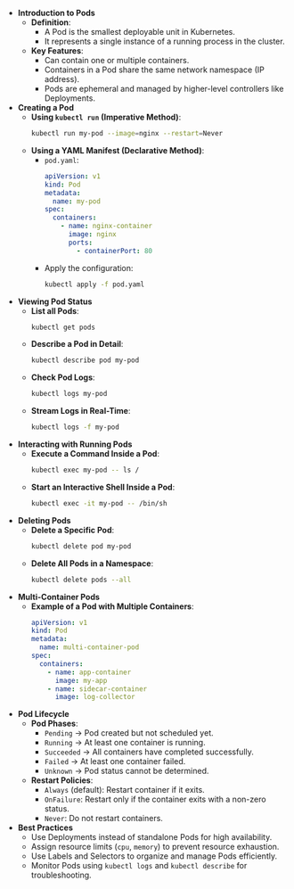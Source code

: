 - **Introduction to Pods**
	- **Definition**:
		- A Pod is the smallest deployable unit in Kubernetes.
		- It represents a single instance of a running process in the cluster.
	- **Key Features**:
		- Can contain one or multiple containers.
		- Containers in a Pod share the same network namespace (IP address).
		- Pods are ephemeral and managed by higher-level controllers like Deployments.
- **Creating a Pod**
	- **Using `kubectl run` (Imperative Method)**:
	  ```bash
	  kubectl run my-pod --image=nginx --restart=Never
	  ```
	- **Using a YAML Manifest (Declarative Method)**:
		- `pod.yaml`:
		  ```yaml
		  apiVersion: v1
		  kind: Pod
		  metadata:
		    name: my-pod
		  spec:
		    containers:
		      - name: nginx-container
		        image: nginx
		        ports:
		          - containerPort: 80
		  ```
		- Apply the configuration:
		  ```bash
		  kubectl apply -f pod.yaml
		  ```
- **Viewing Pod Status**
	- **List all Pods**:
	  ```bash
	  kubectl get pods
	  ```
	- **Describe a Pod in Detail**:
	  ```bash
	  kubectl describe pod my-pod
	  ```
	- **Check Pod Logs**:
	  ```bash
	  kubectl logs my-pod
	  ```
	- **Stream Logs in Real-Time**:
	  ```bash
	  kubectl logs -f my-pod
	  ```
- **Interacting with Running Pods**
	- **Execute a Command Inside a Pod**:
	  ```bash
	  kubectl exec my-pod -- ls /
	  ```
	- **Start an Interactive Shell Inside a Pod**:
	  ```bash
	  kubectl exec -it my-pod -- /bin/sh
	  ```
- **Deleting Pods**
	- **Delete a Specific Pod**:
	  ```bash
	  kubectl delete pod my-pod
	  ```
	- **Delete All Pods in a Namespace**:
	  ```bash
	  kubectl delete pods --all
	  ```
- **Multi-Container Pods**
	- **Example of a Pod with Multiple Containers**:
	  ```yaml
	  apiVersion: v1
	  kind: Pod
	  metadata:
	    name: multi-container-pod
	  spec:
	    containers:
	      - name: app-container
	        image: my-app
	      - name: sidecar-container
	        image: log-collector
	  ```
- **Pod Lifecycle**
	- **Pod Phases**:
		- `Pending` → Pod created but not scheduled yet.
		- `Running` → At least one container is running.
		- `Succeeded` → All containers have completed successfully.
		- `Failed` → At least one container failed.
		- `Unknown` → Pod status cannot be determined.
	- **Restart Policies**:
		- `Always` (default): Restart container if it exits.
		- `OnFailure`: Restart only if the container exits with a non-zero status.
		- `Never`: Do not restart containers.
- **Best Practices**
	- Use Deployments instead of standalone Pods for high availability.
	- Assign resource limits (`cpu`, `memory`) to prevent resource exhaustion.
	- Use Labels and Selectors to organize and manage Pods efficiently.
	- Monitor Pods using `kubectl logs` and `kubectl describe` for troubleshooting.